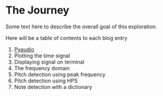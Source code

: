 ---
---

The Journey
=====


Some text here to describe the overall goal of this exploration.

Here will be a table of contents to each blog entry

1. [Pyaudio](pyaudio.md)
2. Plotting the time signal
3. Displaying signal on terminal
4. The frequency domain
5. Pitch detection using peak frequency
6. Pitch detection using HPS
7. Note detection with a dictionary
